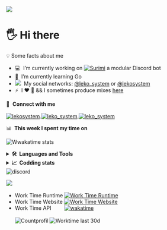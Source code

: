 <img src='https://cr-ss-service.azurewebsites.net/api/ScreenShot?widget=summary&username=alexis06030631'>

# 🖐️ Hi there

💡 Some facts about me

- 💻 &nbsp;I’m currently working on <a href="https://surimi-bot.xyz"><img alt="Surimi" src="https://img.shields.io/website?down_color=red&label=Surimi&down_message=Down&style=for-the-badge&up_message=Online&url=https%3A%2F%2Fsurimi-bot.xyz" height="15"></a> a modular Discord bot
- 🌱 &nbsp;I’m currently learning Go
- <img src="https://media.giphy.com/media/KGZJMPisr8kaZiCS1q/giphy-downsized.gif" width="20"> &nbsp;My social networks: [@leko_system](https://instagram.com/leko_system) or [@lekosystem](https://twitter.com/lekosystem)
- ⚡ &nbsp;I :heart: 🎵 && I sometimes produce mixes [here](https://instagram.com/leko_system)

🔗 &nbsp;**Connect with me**
<p align="left">
<a href="https://twitter.com/lekosystem" target="blank">
  <img align="center" src="https://media.giphy.com/media/ktfqJcs9AVf4HeDLFK/giphy.gif" alt="lekosystem" height="40" width="40" />
</a>
<a href="https://instagram.com/leko_system" target="blank">
  <img align="center" src="https://media.giphy.com/media/WyZy1cltG36Y04OCLG/giphy.gif" alt="leko_system" height="40" width="40" />
</a>
<a href="https://profile.codersrank.io/user/alexis06030631/" target="blank">
  <img align="center" src="https://seeklogo.com/images/C/codersrank-logo-31F4344B52-seeklogo.com.png" alt="leko_system" height="30" width="40" />
</a>

📊 &nbsp;**This week I spent my time on**

![Wwakatime stats](https://github-readme-stats.vercel.app/api/wakatime?username=Alexis&api_domain=wakapi.dev&bg_color=1A202C&title_color=2F855A&icon_color=2F855A&text_color=ffffff&custom_title=Wakapi%20Week%20Stats&layout=compact)
<details>
  <summary><b>🛠️&nbsp;&nbsp;Languages&nbsp;and&nbsp;Tools</b></summary>
  <br/>
  <p align="left" dir="auto">          <a href="https://www.w3schools.com/css/" rel="nofollow"> <img src="https://raw.githubusercontent.com/devicons/devicon/master/icons/css3/css3-original-wordmark.svg" alt="css3" width="40" height="40" style="max-width: 100%;"> </a>  <a href="https://www.docker.com/" rel="nofollow"> <img src="https://raw.githubusercontent.com/devicons/devicon/master/icons/docker/docker-original-wordmark.svg" alt="docker" width="40" height="40" style="max-width: 100%;"> </a>  <a href="https://expressjs.com" rel="nofollow"> <img src="https://raw.githubusercontent.com/devicons/devicon/master/icons/express/express-original-wordmark.svg" alt="express" width="40" height="40" style="max-width: 100%;"> </a>  <a href="https://cloud.google.com" rel="nofollow"> <img src="https://camo.githubusercontent.com/582944f6627732531ce1a2e20ad43538d1896e16a5f159ea28fd137dbb8e798a/68747470733a2f2f7777772e766563746f726c6f676f2e7a6f6e652f6c6f676f732f676f6f676c655f636c6f75642f676f6f676c655f636c6f75642d69636f6e2e737667" alt="gcp" width="40" height="40" data-canonical-src="https://www.vectorlogo.zone/logos/google_cloud/google_cloud-icon.svg" style="max-width: 100%;"> </a> <a href="https://git-scm.com/" rel="nofollow"> <img src="https://camo.githubusercontent.com/fbfcb9e3dc648adc93bef37c718db16c52f617ad055a26de6dc3c21865c3321d/68747470733a2f2f7777772e766563746f726c6f676f2e7a6f6e652f6c6f676f732f6769742d73636d2f6769742d73636d2d69636f6e2e737667" alt="git" width="40" height="40" data-canonical-src="https://www.vectorlogo.zone/logos/git-scm/git-scm-icon.svg" style="max-width: 100%;"> </a>   <a href="https://heroku.com" rel="nofollow"> <img src="https://camo.githubusercontent.com/df12cb598044a3f38efc1f45e3580558c324cf8789b79487125044eeebcc4dee/68747470733a2f2f7777772e766563746f726c6f676f2e7a6f6e652f6c6f676f732f6865726f6b752f6865726f6b752d69636f6e2e737667" alt="heroku" width="40" height="40" data-canonical-src="https://www.vectorlogo.zone/logos/heroku/heroku-icon.svg" style="max-width: 100%;"> </a> <a href="https://www.w3.org/html/" rel="nofollow"> <img src="https://raw.githubusercontent.com/devicons/devicon/master/icons/html5/html5-original-wordmark.svg" alt="html5" width="40" height="40" style="max-width: 100%;"> </a>   <a href="https://developer.mozilla.org/en-US/docs/Web/JavaScript" rel="nofollow"> <img src="https://raw.githubusercontent.com/devicons/devicon/master/icons/javascript/javascript-original.svg" alt="javascript" width="40" height="40" style="max-width: 100%;"> </a>       <a href="https://www.linux.org/" rel="nofollow"> <img src="https://raw.githubusercontent.com/devicons/devicon/master/icons/linux/linux-original.svg" alt="linux" width="40" height="40" style="max-width: 100%;"> </a>  <a href="https://www.mongodb.com/" rel="nofollow"> <img src="https://raw.githubusercontent.com/devicons/devicon/master/icons/mongodb/mongodb-original-wordmark.svg" alt="mongodb" width="40" height="40" style="max-width: 100%;"> </a>  <a href="https://www.mysql.com/" rel="nofollow"> <img src="https://raw.githubusercontent.com/devicons/devicon/master/icons/mysql/mysql-original-wordmark.svg" alt="mysql" width="40" height="40" style="max-width: 100%;"> </a>  <a href="https://nodejs.org" rel="nofollow"> <img src="https://raw.githubusercontent.com/devicons/devicon/master/icons/nodejs/nodejs-original-wordmark.svg" alt="nodejs" width="40" height="40" style="max-width: 100%;"> </a> <a href="https://www.php.net" rel="nofollow"> <img src="https://raw.githubusercontent.com/devicons/devicon/master/icons/php/php-original.svg" alt="php" width="40" height="40" style="max-width: 100%;"> </a> <a href="https://www.postgresql.org" rel="nofollow"> <img src="https://raw.githubusercontent.com/devicons/devicon/master/icons/postgresql/postgresql-original-wordmark.svg" alt="postgresql" width="40" height="40" style="max-width: 100%;"> </a> <a href="https://postman.com" rel="nofollow"> <img src="https://camo.githubusercontent.com/93b32389bf746009ca2370de7fe06c3b5146f4c99d99df65994f9ced0ba41685/68747470733a2f2f7777772e766563746f726c6f676f2e7a6f6e652f6c6f676f732f676574706f73746d616e2f676574706f73746d616e2d69636f6e2e737667" alt="postman" width="40" height="40" data-canonical-src="https://www.vectorlogo.zone/logos/getpostman/getpostman-icon.svg" style="max-width: 100%;"> </a>  <a href="https://www.python.org" rel="nofollow"> <img src="https://raw.githubusercontent.com/devicons/devicon/master/icons/python/python-original.svg" alt="python" width="40" height="40" style="max-width: 100%;"> </a>       <a href="https://www.typescriptlang.org/" rel="nofollow"> <img src="https://raw.githubusercontent.com/devicons/devicon/master/icons/typescript/typescript-original.svg" alt="typescript" width="40" height="40" style="max-width: 100%;"> </a> </p>

</details>

<details>
  <summary><b>📈&nbsp;&nbsp;Codding stats</b></summary>
  <figure><img src="https://wakatime.com/share/@Alexis060306/efb8004c-0d38-401a-96f6-faf2737529ac.svg"></img></figure>
  <br/>
  <a href='https://profile.codersrank.io/user/alexis06030631/'>
  <img src='https://wakatime.com/share/@Alexis060306/79b528ae-8865-4766-a5c6-d3841e34394f.svg'>
  </a>
  <br/>
  <a href='https://profile.codersrank.io/user/alexis06030631/'>
  <img src='http://cr-skills-chart-widget.azurewebsites.net/api/api?username=alexis06030631&padding=30'>
  </a>
</details>
<img align="center" src="https://lanyard.cnrad.dev/api/712373860263002142" alt="discord" />

![](https://hit.yhype.me/github/profile?user_id=61119747)
- Work Time Runtime [![Work Time Runtime](https://wakatime.com/badge/user/3583c627-c4e4-4305-a1a2-fa744944f901/project/9b85135b-5e89-4254-961c-58ebbbb2a91c.svg)](https://wakatime.com/badge/user/3583c627-c4e4-4305-a1a2-fa744944f901/project/9b85135b-5e89-4254-961c-58ebbbb2a91c)
- Work Time Website [![Work Time Website](https://wakatime.com/badge/user/3583c627-c4e4-4305-a1a2-fa744944f901/project/48a2ed85-dfd8-4343-9eb2-2b590097376f.svg)](https://wakatime.com/badge/user/3583c627-c4e4-4305-a1a2-fa744944f901/project/48a2ed85-dfd8-4343-9eb2-2b590097376f)
- Work Time API&nbsp;&nbsp;&nbsp;&nbsp;&nbsp;&nbsp;&nbsp;&nbsp; [![wakatime](https://wakatime.com/badge/user/3583c627-c4e4-4305-a1a2-fa744944f901/project/9029b676-0056-4167-9e86-9150fbc78dc7.svg)](https://wakatime.com/badge/user/3583c627-c4e4-4305-a1a2-fa744944f901/project/9029b676-0056-4167-9e86-9150fbc78dc7)
<br/><br/>![Countprofil](https://komarev.com/ghpvc/?username=Alexis06030631&color=brightgreen) ![Worktime last 30d](https://wakapi.dev/api/badge/Alexis/Alexis/interval:30_days)
